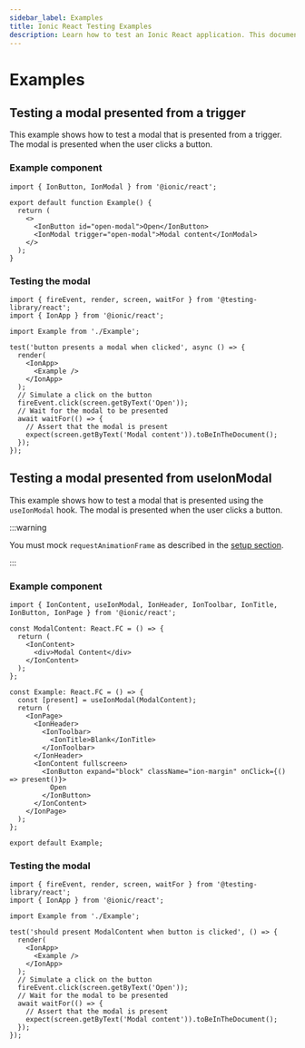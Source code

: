 ```yaml
---
sidebar_label: Examples
title: Ionic React Testing Examples
description: Learn how to test an Ionic React application. This document provides examples of how to test different types of components.
---
```


# Examples

## Testing a modal presented from a trigger

This example shows how to test a modal that is presented from a trigger. The modal is presented when the user clicks a button.

### Example component

```tsx title="src/Example.tsx"
import { IonButton, IonModal } from '@ionic/react';

export default function Example() {
  return (
    <>
      <IonButton id="open-modal">Open</IonButton>
      <IonModal trigger="open-modal">Modal content</IonModal>
    </>
  );
}
```

### Testing the modal

```tsx title="src/Example.test.tsx"
import { fireEvent, render, screen, waitFor } from '@testing-library/react';
import { IonApp } from '@ionic/react';

import Example from './Example';

test('button presents a modal when clicked', async () => {
  render(
    <IonApp>
      <Example />
    </IonApp>
  );
  // Simulate a click on the button
  fireEvent.click(screen.getByText('Open'));
  // Wait for the modal to be presented
  await waitFor(() => {
    // Assert that the modal is present
    expect(screen.getByText('Modal content')).toBeInTheDocument();
  });
});
```

## Testing a modal presented from useIonModal

This example shows how to test a modal that is presented using the `useIonModal` hook. The modal is presented when the user clicks a button.

:::warning

You must mock `requestAnimationFrame` as described in the [setup section](./setup.md#mock-requestanimationframe).

:::

### Example component

```tsx title="src/Example.tsx"
import { IonContent, useIonModal, IonHeader, IonToolbar, IonTitle, IonButton, IonPage } from '@ionic/react';

const ModalContent: React.FC = () => {
  return (
    <IonContent>
      <div>Modal Content</div>
    </IonContent>
  );
};

const Example: React.FC = () => {
  const [present] = useIonModal(ModalContent);
  return (
    <IonPage>
      <IonHeader>
        <IonToolbar>
          <IonTitle>Blank</IonTitle>
        </IonToolbar>
      </IonHeader>
      <IonContent fullscreen>
        <IonButton expand="block" className="ion-margin" onClick={() => present()}>
          Open
        </IonButton>
      </IonContent>
    </IonPage>
  );
};

export default Example;
```

### Testing the modal

```tsx title="src/Example.test.tsx"
import { fireEvent, render, screen, waitFor } from '@testing-library/react';
import { IonApp } from '@ionic/react';

import Example from './Example';

test('should present ModalContent when button is clicked', () => {
  render(
    <IonApp>
      <Example />
    </IonApp>
  );
  // Simulate a click on the button
  fireEvent.click(screen.getByText('Open'));
  // Wait for the modal to be presented
  await waitFor(() => {
    // Assert that the modal is present
    expect(screen.getByText('Modal content')).toBeInTheDocument();
  });
});
```
